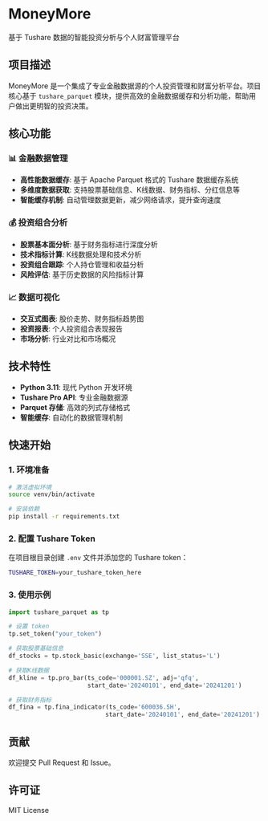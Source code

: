# MoneyMore

基于 Tushare 数据的智能投资分析与个人财富管理平台

## 项目描述

MoneyMore 是一个集成了专业金融数据源的个人投资管理和财富分析平台。项目核心基于 `tushare_parquet` 模块，提供高效的金融数据缓存和分析功能，帮助用户做出更明智的投资决策。

## 核心功能

### 📊 金融数据管理
- **高性能数据缓存**: 基于 Apache Parquet 格式的 Tushare 数据缓存系统
- **多维度数据获取**: 支持股票基础信息、K线数据、财务指标、分红信息等
- **智能缓存机制**: 自动管理数据更新，减少网络请求，提升查询速度

### 💰 投资组合分析
- **股票基本面分析**: 基于财务指标进行深度分析
- **技术指标计算**: K线数据处理和技术分析
- **投资组合跟踪**: 个人持仓管理和收益分析
- **风险评估**: 基于历史数据的风险指标计算

### 📈 数据可视化
- **交互式图表**: 股价走势、财务指标趋势图
- **投资报表**: 个人投资组合表现报告
- **市场分析**: 行业对比和市场概况

## 技术特性

- **Python 3.11**: 现代 Python 开发环境
- **Tushare Pro API**: 专业金融数据源
- **Parquet 存储**: 高效的列式存储格式
- **智能缓存**: 自动化的数据管理机制

## 快速开始

### 1. 环境准备

```bash
# 激活虚拟环境
source venv/bin/activate

# 安装依赖
pip install -r requirements.txt
```

### 2. 配置 Tushare Token

在项目根目录创建 `.env` 文件并添加您的 Tushare token：

```bash
TUSHARE_TOKEN=your_tushare_token_here
```

### 3. 使用示例

```python
import tushare_parquet as tp

# 设置 token
tp.set_token("your_token")

# 获取股票基础信息
df_stocks = tp.stock_basic(exchange='SSE', list_status='L')

# 获取K线数据
df_kline = tp.pro_bar(ts_code='000001.SZ', adj='qfq', 
                      start_date='20240101', end_date='20241201')

# 获取财务指标
df_fina = tp.fina_indicator(ts_code='600036.SH', 
                           start_date='20240101', end_date='20241201')
```

## 贡献

欢迎提交 Pull Request 和 Issue。

## 许可证

MIT License